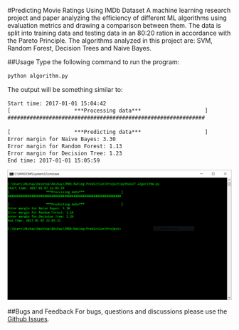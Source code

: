 #Predicting Movie Ratings Using IMDb Dataset
A machine learning research project and paper analyzing the efficiency of different ML algorithms using evaluation metrics and drawing a comparison between them.
The data is split into training data and testing data in an 80:20 ration in accordance with the Pareto Principle.
The algorithms analyzed in this project are: SVM, Random Forest, Decision Trees and Naive Bayes.

##Usage
Type the following command to run the program:
```python
python algorithm.py
```

The output will be something similar to:
```
Start time: 2017-01-01 15:04:42
[                    ***Processing data***                    ]
##############################################################

[                    ***Predicting data***                    ]
Error margin for Naive Bayes: 3.30
Error margin for Random Forest: 1.13
Error margin for Decision Tree: 1.23
End time: 2017-01-01 15:05:59
```

![img](Screenshot.PNG)

##Bugs and Feedback
For bugs, questions and discussions please use the [Github Issues](https://github.com/aksh4y/IMDb-Rating-Prediction/issues).
